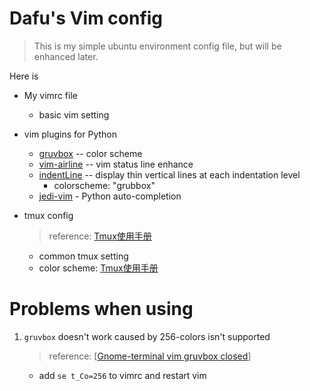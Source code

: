 # Dafu's Vim config

>  This is my simple ubuntu environment config file, but will be enhanced later.



Here is

- My vimrc file 

    - basic vim setting
- vim plugins for Python
  
  - [gruvbox](https://github.com/morhetz/gruvbox) -- color scheme
  - [vim-airline](https://github.com/vim-airline/vim-airline) -- vim status line enhance
  - [indentLine](https://github.com/Yggdroot/indentLine) -- display thin vertical lines at each indentation level
    - colorscheme:  "grubbox"
  - [jedi-vim](https://github.com/davidhalter/jedi-vim)  - Python auto-completion
  
- tmux config

    > reference: [Tmux使用手册](http://louiszhai.github.io/2017/09/30/tmux/)

    - common tmux setting
    - color scheme: [Tmux使用手册](https://github.com/jimeh/tmux-themepack#tmux-themepack)



# Problems when using 

1. `gruvbox`  doesn't work caused by 256-colors isn't supported

   > reference: [[Gnome-terminal vim gruvbox closed](https://askubuntu.com/questions/500821/gnome-terminal-vim-gruvbox)]

   - add `se t_Co=256` to vimrc and restart vim
